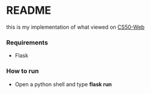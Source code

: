 # README

this is my implementation of what viewed on [CS50-Web](https://courses.edx.org/courses/course-v1:HarvardX+CS50W+We)

### Requirements
* Flask

### How to run
* Open a python shell and type **flask run**